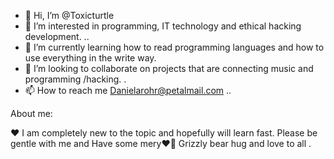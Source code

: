 - 👋 Hi, I’m @Toxicturtle
- 👀 I’m interested in programming, IT technology and ethical hacking development. ..
- 🌱 I’m currently learning how to read programming languages and how to use everything in the write way.
- 💞️ I’m looking to collaborate on projects that are connecting music and programming /hacking. .
- 📫 How to reach me Danielarohr@petalmail.com ..

<!---
Toxicturtle/Toxicturtle is a ✨ special ✨ repository because its `README.md` (this file) appears on your GitHub profile.
You can click the Preview link to take a look at your changes.
--->
About me:

❤️ I am completely new to the topic and hopefully will learn fast.
Please be gentle with me and Have some mery❤️🙏
Grizzly bear hug and love to all .
